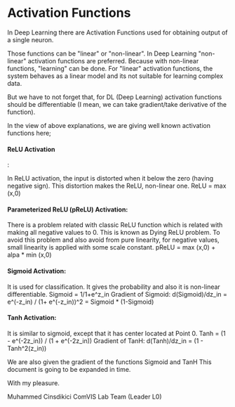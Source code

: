 <div class="text-white bg-blue mb-2">
<h1>Activation Functions</h1>
</div>
In Deep Learning there are Activation Functions used for obtaining output of a single neuron.

Those functions can be "linear" or "non-linear". In Deep Learning "non-linear" activation functions are preferred. Because with non-linear functions, "learning" can be done. For "linear" activation functions, the system behaves as a linear model and its not suitable for learning complex data.

But we have to not forget that, for DL (Deep Learning) activation functions should be differentiable (I mean, we can take gradient/take derivative of the function).

In the view of above explanations, we are giving well known activation functions here;

<div class="text-white bg-blue mb-2">
<h4>ReLU Activation</h4>:
</div>

In ReLU activation, the input is distorted when it below the zero (having negative sign). This distortion makes the ReLU, non-linear one. 
  ReLU = max (x,0)

<div class="text-white bg-blue mb-2">
<h4>Parameterized ReLU (pReLU) Activation:</h4> 
</div>

There is a problem related with classic ReLU function which is related with making all negative values to 0. This is known as Dying ReLU problem. To avoid this problem and also avoid from pure linearity, for negative values, small linearity is applied with some scale constant. 
  pReLU = max (x,0) + alpa * min (x,0)

<div class="text-white bg-blue mb-2">
<h4>Sigmoid Activation:</h4> 
</div>

It is used for classification. It gives the probability and also it is non-linear differentiable. Sigmoid = 1/1+e^z_in Gradient of 
  Sigmoid: d(Sigmoid)/dz_in = e^(-z_in) / (1+ e^(-z_in))^2 = Sigmoid * (1-Sigmoid)

<div class="text-white bg-blue mb-2">
<h4>Tanh Activation:</h4> 
</div>

It is similar to sigmoid, except that it has center located at Point 0. 
  Tanh = (1 - e^(-2z_in)) / (1 + e^(-2z_in)) Gradient of TanH: d(Tanh)/dz_in = (1 - Tanh^2(z_in))

We are also given the gradient of the functions Sigmoid and TanH This document is going to be expanded in time.

With my pleasure.

Muhammed Cinsdikici ComVIS Lab Team (Leader L0)
